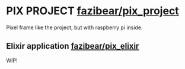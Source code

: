 # PIX PROJECT [fazibear/pix_project](https://github.com/fazibear/pix_project)

Pixel frame like the project, but with raspberry pi inside.

## Elixir application [fazibear/pix_elixir](https://github.com/fazibear/pix_elixir)

WIP!
